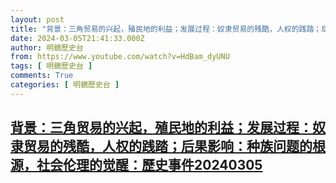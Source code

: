 ```yaml
---
layout: post
title: "背景：三角贸易的兴起，殖民地的利益；发展过程：奴隶贸易的残酷，人权的践踏；后果影响：种族问题的根源，社会伦理的觉醒：歷史事件20240305"
date: 2024-03-05T21:41:33.000Z
author: 明鏡歷史台
from: https://www.youtube.com/watch?v=HdBam_dyUNU
tags: [ 明鏡歷史台 ]
comments: True
categories: [ 明鏡歷史台 ]
---
```

<!--1709674893000-->
[背景：三角贸易的兴起，殖民地的利益；发展过程：奴隶贸易的残酷，人权的践踏；后果影响：种族问题的根源，社会伦理的觉醒：歷史事件20240305](https://www.youtube.com/watch?v=HdBam_dyUNU)
------

<div>

</div>
